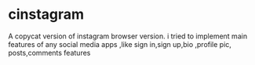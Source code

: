 # cinstagram
A copycat version of instagram browser version. i tried to implement main features of any social media apps ,like sign in,sign up,bio ,profile pic, posts,comments features
